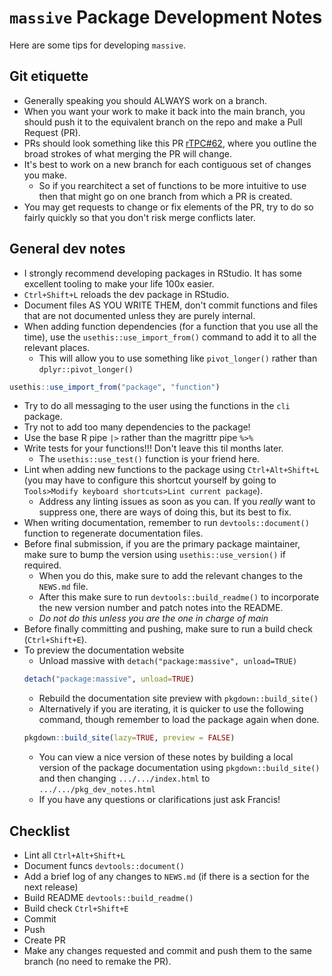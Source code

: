 # `massive` Package Development Notes

Here are some tips for developing `massive`.

## Git etiquette

* Generally speaking you should ALWAYS work on a branch.
* When you want your work to make it back into the main branch, you should push it to the equivalent branch on the repo and make a Pull Request (PR).
* PRs should look something like this PR [rTPC#62](https://github.com/padpadpadpad/rTPC/pull/62), where you outline the broad strokes of what merging the PR will change.
* It's best to work on a new branch for each contiguous set of changes you make.
  * So if you rearchitect a set of functions to be more intuitive to use then that might go on one branch from which a PR is created.
* You may get requests to change or fix elements of the PR, try to do so fairly quickly so that you don't risk merge conflicts later.

## General dev notes

* I strongly recommend developing packages in RStudio. It has some excellent tooling to make your life 100x easier.
* `Ctrl+Shift+L` reloads the dev package in RStudio.
* Document files AS YOU WRITE THEM, don't commit functions and files that are not documented unless they are purely internal.
* When adding function dependencies (for a function that you use all the time), use the `usethis::use_import_from()` command to add it to all the relevant places.
  * This will allow you to use something like `pivot_longer()` rather than `dplyr::pivot_longer()`
  
``` r
usethis::use_import_from("package", "function")
```

* Try to do all messaging to the user using the functions in the `cli` package.
* Try not to add too many dependencies to the package!
* Use the base R pipe `|>` rather than the magrittr pipe `%>%`
* Write tests for your functions!!! Don't leave this til months later.
  * The `usethis::use_test()` function is your friend here.
* Lint when adding new functions to the package using `Ctrl+Alt+Shift+L` (you may have to configure this shortcut yourself by going to `Tools>Modify keyboard shortcuts>Lint current package`).
  * Address any linting issues as soon as you can. If you _really_ want to suppress one, there are ways of doing this, but its best to fix.
* When writing documentation, remember to run `devtools::document()` function to regenerate documentation files.
* Before final submission, if you are the primary package maintainer, make sure to bump the version using `usethis::use_version()` if required.
  * When you do this, make sure to add the relevant changes to the `NEWS.md` file.
  * After this make sure to run `devtools::build_readme()` to incorporate the new version number and patch notes into the README.
  * _Do not do this unless you are the one in charge of main_
* Before finally committing and pushing, make sure to run a build check (`Ctrl+Shift+E`).
* To preview the documentation website
  * Unload massive with `detach("package:massive", unload=TRUE)`
  ``` r
  detach("package:massive", unload=TRUE)
  ```
  * Rebuild the documentation site preview with `pkgdown::build_site()`
  * Alternatively if you are iterating, it is quicker to use the following command, though remember to load the package again when done.
  ``` r
  pkgdown::build_site(lazy=TRUE, preview = FALSE)
  ```
  * You can view a nice version of these notes by building a local version of the package documentation using `pkgdown::build_site()` and then changing `.../.../index.html` to `.../.../pkg_dev_notes.html`
  * If you have any questions or clarifications just ask Francis!

## Checklist
- Lint all `Ctrl+Alt+Shift+L`
- Document funcs `devtools::document()`
- Add a brief log of any changes to `NEWS.md` (if there is a section for the next release)
- Build README `devtools::build_readme()`
- Build check `Ctrl+Shift+E`
- Commit
- Push
- Create PR
- Make any changes requested and commit and push them to the same branch (no need to remake the PR).
